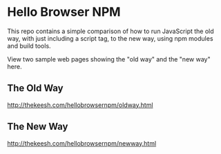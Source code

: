 # Hello Browser NPM

This repo contains a simple comparison of how to run JavaScript the old way, with just including a script tag, to the new way, using npm modules and build tools.

View two sample web pages showing the "old way" and the "new way" here.

## The Old Way

http://thekeesh.com/hellobrowsernpm/oldway.html

## The New Way

http://thekeesh.com/hellobrowsernpm/newway.html
